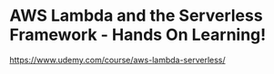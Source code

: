 # AWS Lambda and the Serverless Framework - Hands On Learning!

https://www.udemy.com/course/aws-lambda-serverless/
